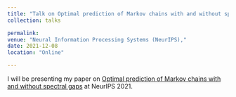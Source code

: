 ```yaml
---
title: "Talk on Optimal prediction of Markov chains with and without spectral gaps"
collection: talks

permalink: 
venue: "Neural Information Processing Systems (NeurIPS),"
date: 2021-12-08
location: "Online"

---
```


I will be presenting my paper on [Optimal prediction of Markov chains with and without spectral gaps](https://janasoham.github.io/publication/COLT-urn) at NeurIPS 2021. 
